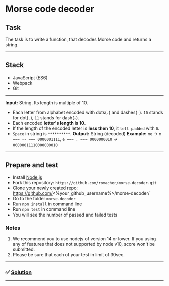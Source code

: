 # Morse code decoder

## Task

The task is to write a function, that decodes Morse code and returns a string.

---

## Stack
* JavaScript (ES6)
* Webpack
* Git

---

**Input:** String. Its length is multiple of 10.
- Each letter from alphabet encoded with dots(`.`) and dashes(`-`). `10` stands for dot(`.`), `11` stands for dash(`-`).
- Each encoded **letter's length is 10**.
- If the length of the encoded letter is **less then 10**, it `left padded` with `0`.
- `Space` in string is `**********`.
**Output:** String (decoded)
**Example:** `me` -> `m === -- === 0000001111`, `e === . === 0000000010` -> `00000011110000000010`

---

## Prepare and test

- Install [Node.js](https://nodejs.org/en/)
- Fork this repository: `https://github.com/romacher/morse-decoder.git`
- Clone your newly created repo: https://github.com/<%your_github_username%>/morse-decoder/
- Go to the folder `morse-decoder`
- Run `npm install` in command line
- Run `npm test` in command line
- You will see the number of passed and failed tests


### Notes
1. We recommend you to use nodejs of version 14 or lower. If you using any of features that does not supported by node v10, score won't be submitted.
2. Please be sure that each of your test in limit of 30sec.

---

### :white_check_mark: [Solution](https://github.com/Tatty13/morse-decoder/blob/master/src/index.js)

---
